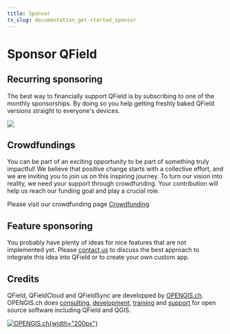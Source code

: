 ```yaml
---
title: Sponsor
tx_slug: documentation_get-started_sponsor
---
```


# Sponsor QField

## Recurring sponsoring
The best way to financially support QField is by subscribing to one of the monthly sponsorships. By doing so you help getting freshly baked QField versions straight to everyone's devices.

[![](https://img.shields.io/static/v1?label=Sponsor%20Now&message=%E2%9D%A4&logo=GitHub&color=%2380CC28)](https://github.com/sponsors/opengisch)


## Crowdfundings

You can be part of an exciting opportunity to be part of something truly impactful! We believe that positive change starts with a collective effort, and we are inviting you to join us on this inspiring journey. To turn our vision into reality, we need your support through crowdfunding. Your contribution will help us reach our funding goal and play a crucial role.

Please visit our crowdfunding page [Crowdfunding](https://www.opengis.ch/category/crowdfunding/)

## Feature sponsoring
You probably have plenty of ideas for nice features that are not implemented yet. Please [contact us](https://opengis.ch/#contact) to discuss the best approach to integrate this idea into QField or to create your own custom app.


## Credits

QField, QFieldCloud and QFieldSync are developped by [OPENGIS.ch](https://www.opengis.ch/). OPENGIS.ch does [consulting](https://www.opengis.ch/training-consulting/),
[development](https://www.opengis.ch/custom-development/), [training](https://www.opengis.ch/qfield-training/) and [support](https://www.opengis.ch/qgis-support/) for open source software including QField and
QGIS.

[![OPENGIS.ch](../assets/images/opengisch_main_transparent.png){width="200px"}](http://www.opengis.ch)

